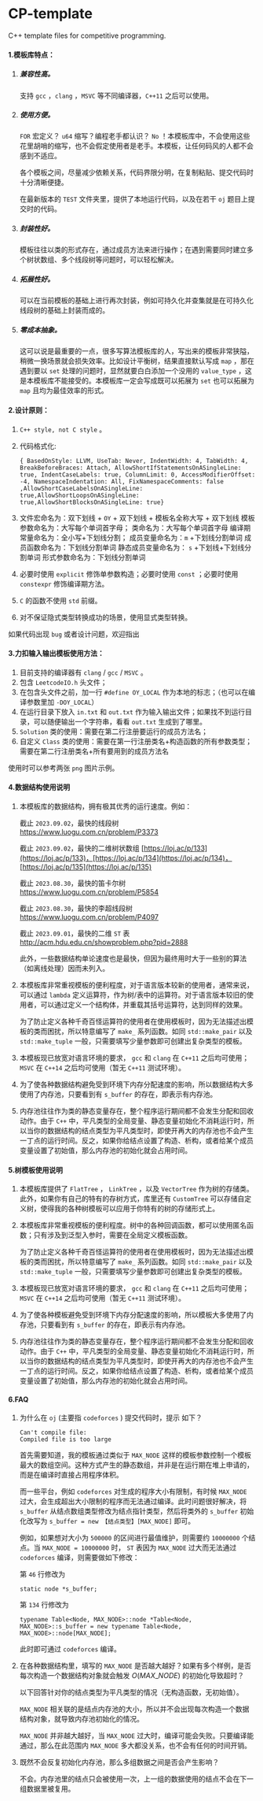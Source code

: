 # CP-template
C++ template files for competitive programming.

#### 1.模板库特点：

1. ##### 兼容性高。

   支持 `gcc` ，`clang` ，`MSVC` 等不同编译器，`C++11` 之后可以使用。

2. ##### 使用方便。

   `FOR` 宏定义？ `u64` 缩写？编程老手都认识？ `No` ！本模板库中，不会使用这些花里胡哨的缩写，也不会假定使用者是老手。本模板，让任何码风的人都不会感到不适应。

   各个模板之间，尽量减少依赖关系，代码界限分明，在复制粘贴、提交代码时十分清晰便捷。

   在最新版本的 `TEST` 文件夹里，提供了本地运行代码，以及在若干 `oj` 题目上提交时的代码。

3. ##### 封装性好。

   模板往往以类的形式存在，通过成员方法来进行操作；在遇到需要同时建立多个树状数组、多个线段树等问题时，可以轻松解决。

4. ##### 拓展性好。

   可以在当前模板的基础上进行再次封装，例如可持久化并查集就是在可持久化线段树的基础上封装而成的。

5. ##### 零成本抽象。

   这可以说是最重要的一点，很多写算法模板库的人，写出来的模板非常狭隘，稍微一换场景就会损失效率。比如设计平衡树，结果直接默认写成 `map` ，那在遇到要以 `set` 处理的问题时，显然就要白白添加一个没用的 `value_type` ，这是本模板库不能接受的。本模板库一定会写成既可以拓展为 `set` 也可以拓展为 `map` 且均为最佳效率的形式。

#### 2.设计原则：

1.  `C++ style, not C style` 。

2. 代码格式化:
   
    ```
    { BasedOnStyle: LLVM, UseTab: Never, IndentWidth: 4, TabWidth: 4, BreakBeforeBraces: Attach, AllowShortIfStatementsOnASingleLine: true, IndentCaseLabels: true, ColumnLimit: 0, AccessModifierOffset: -4, NamespaceIndentation: All, FixNamespaceComments: false ,AllowShortCaseLabelsOnASingleLine: true,AllowShortLoopsOnASingleLine: true,AllowShortBlocksOnASingleLine: true}
    ```
    
3. 文件宏命名为：双下划线 + `OY` + 双下划线 + 模板名全称大写 + 双下划线
    模板参数命名为：大写每个单词首字母；
    类命名为：大写每个单词首字母
    编译期常量命名为：全小写+下划线分割；
    成员变量命名为：`m` +下划线分割单词
    成员函数命名为：下划线分割单词
    静态成员变量命名为： `s` +下划线+下划线分割单词
    形式参数命名为：下划线分割单词
    
4. 必要时使用 `explicit` 修饰单参数构造；必要时使用 `const` ；必要时使用 `constexpr` 修饰编译期方法。

5.  `C` 的函数不使用 `std` 前缀。

6. 对不保证隐式类型转换成功的场景，使用显式类型转换。

如果代码出现 `bug` 或者设计问题，欢迎指出

#### 3.力扣输入输出模板使用方法：

1. 目前支持的编译器有 `clang` / `gcc` / `MSVC` 。
2. 包含 `LeetcodeIO.h` 头文件；
3. 在包含头文件之前，加一行 `#define OY_LOCAL` 作为本地的标志；（也可以在编译参数里加 `-DOY_LOCAL`）
4. 在运行目录下放入 `in.txt` 和 `out.txt` 作为输入输出文件；如果找不到运行目录，可以随便输出一个字符串，看看 `out.txt` 生成到了哪里。
5. `Solution` 类的使用：需要在第二行注册要运行的成员方法名；
6. 自定义 `Class` 类的使用：需要在第一行注册类名+构造函数的所有参数类型；需要在第二行注册类名+所有要用到的成员方法名

使用时可以参考两张 `png` 图片示例。

#### 4.数据结构使用说明

1. 本模板库的数据结构，拥有极其优秀的运行速度。例如：

   截止 `2023.09.02`，最快的线段树 https://www.luogu.com.cn/problem/P3373

   截止 `2023.09.02`，最快的二维树状数组 [https://loj.ac/p/133](https://loj.ac/p/133)，[https://loj.ac/p/134](https://loj.ac/p/134)，[https://loj.ac/p/135](https://loj.ac/p/135)

   截止 `2023.08.30`，最快的笛卡尔树 https://www.luogu.com.cn/problem/P5854

   截止 `2023.08.30`，最快的李超线段树 https://www.luogu.com.cn/problem/P4097

   截止 `2023.09.01`，最快的二维 `ST` 表 http://acm.hdu.edu.cn/showproblem.php?pid=2888

   此外，一些数据结构单论速度也是最快，但因为最终用时大于一些别的算法（如离线处理）因而未列入。


2. 本模板库非常重视模板的便利程度，对于语言版本较新的使用者，通常来说，可以通过 `lambda` 定义运算符，作为树/表中的运算符。对于语言版本较旧的使用者，可以通过定义一个结构体，并重载其括号运算符，达到同样的效果。

   为了防止定义各种千奇百怪运算符的使用者在使用模板时，因为无法描述出模板的类而困扰，所以特意编写了 `make_` 系列函数。如同 `std::make_pair` 以及 `std::make_tuple` 一般，只需要填写少量参数即可创建出复杂类型的模板。

3. 本模板现已放宽对语言环境的要求， `gcc` 和 `clang` 在 `C++11` 之后均可使用； `MSVC` 在 `C++14` 之后均可使用（暂无 `C++11` 测试环境）。

4. 为了使各种数据结构避免受到环境下内存分配速度的影响，所以数据结构大多使用了内存池，只要看到有 `s_buffer` 的存在，即表示有内存池。

5. 内存池往往作为类的静态变量存在，整个程序运行期间都不会发生分配和回收动作。由于 `C++` 中，平凡类型的全局变量、静态变量初始化不消耗运行时，所以当你的数据结构的结点类型为平凡类型时，即使开再大的内存池也不会产生一丁点的运行时间。反之，如果你给结点设置了构造、析构，或者给某个成员变量设置了初始值，那么内存池的初始化就会占用时间。


#### 5.树模板使用说明

1. 本模板库提供了 `FlatTree` ， `LinkTree` ，以及 `VectorTree` 作为树的存储类。此外，如果你有自己的特有的存树方式，库里还有 `CustomTree` 可以存储自定义树，使得我的各种树模板可以应用于你特有的树的存储形式上。

2. 本模板库非常重视模板的便利程度。树中的各种回调函数，都可以使用匿名函数；只有涉及到泛型入参时，需要在全局定义模板函数。

   为了防止定义各种千奇百怪运算符的使用者在使用模板时，因为无法描述出模板的类而困扰，所以特意编写了 `make_` 系列函数。如同 `std::make_pair` 以及 `std::make_tuple` 一般，只需要填写少量参数即可创建出复杂类型的模板。

3. 本模板现已放宽对语言环境的要求， `gcc` 和 `clang` 在 `C++11` 之后均可使用； `MSVC` 在 `C++14` 之后均可使用（暂无 `C++11` 测试环境）。

4. 为了使各种模板避免受到环境下内存分配速度的影响，所以模板大多使用了内存池，只要看到有 `s_buffer` 的存在，即表示有内存池。

5. 内存池往往作为类的静态变量存在，整个程序运行期间都不会发生分配和回收动作。由于 `C++` 中，平凡类型的全局变量、静态变量初始化不消耗运行时，所以当你的数据结构的结点类型为平凡类型时，即使开再大的内存池也不会产生一丁点的运行时间。反之，如果你给结点设置了构造、析构，或者给某个成员变量设置了初始值，那么内存池的初始化就会占用时间。

#### 6.FAQ

1. 为什么在 `oj` (主要指 `codeforces` ) 提交代码时，提示 如下？

   ```
   Can't compile file:
   Compiled file is too large
   ```

   首先需要知道，我的模板通过类似于 `MAX_NODE` 这样的模板参数控制一个模板最大的数组空间。这种方式产生的静态数组，并非是在运行期在堆上申请的，而是在编译时直接占用程序体积。

   而一些平台，例如 `codeforces` 对生成的程序大小有限制，有时候 `MAX_NODE` 过大，会生成超出大小限制的程序而无法通过编译。此时问题很好解决，将 `s_buffer` 从结点数组类型修改为结点指针类型，然后将类外的 `s_buffer` 初始化改写为 `s_buffer = new 【结点类型】[MAX_NODE]` 即可。

   例如，如果想对大小为 `500000` 的区间进行最值维护，则需要约 `10000000` 个结点。当 `MAX_NODE = 10000000` 时， `ST` 表因为 `MAX_NODE` 过大而无法通过 `codeforces` 编译，则需要做如下修改：

   第 `46` 行修改为

   ```
   static node *s_buffer;
   ```

   第 `134` 行修改为

   ```
   typename Table<Node, MAX_NODE>::node *Table<Node, MAX_NODE>::s_buffer = new typename Table<Node, MAX_NODE>::node[MAX_NODE];
   ```

   此时即可通过 `codeforces` 编译。

2. 在各种数据结构里，填写的 `MAX_NODE` 是否越大越好？如果有多个样例，是否每次构造一个数据结构对象就会触发 $O(MAX\_NODE)$ 的初始化导致超时？

   以下回答针对你的结点类型为平凡类型的情况（无构造函数，无初始值）。

    `MAX_NODE` 相关联的是结点内存池的大小，所以并不会出现每次构造一个数据结构对象，就导致内存池初始化的情况。

    `MAX_NODE` 并非越大越好，当 `MAX_NODE` 过大时，编译可能会失败。只要编译能通过，那么在此范围内 `MAX_NODE` 多大都没关系，也不会有任何的时间开销。

3. 既然不会反复初始化内存池，那么多组数据之间是否会产生影响？

   不会。内存池里的结点只会被使用一次，上一组的数据使用的结点不会在下一组数据里被复用。